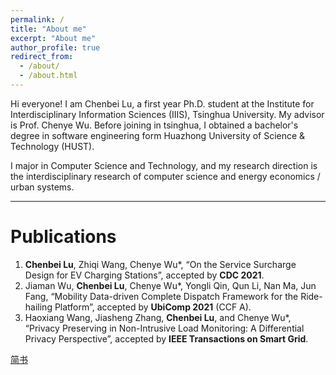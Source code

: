 ```yaml
---
permalink: /
title: "About me"
excerpt: "About me"
author_profile: true
redirect_from: 
  - /about/
  - /about.html
---
```


Hi everyone! I am Chenbei Lu, a first year Ph.D. student at the Institute for Interdisciplinary Information Sciences (IIIS), Tsinghua University. My advisor is Prof. Chenye Wu. Before joining in tsinghua, I obtained a bachelor's degree in software engineering form Huazhong University of Science & Technology (HUST).

I major in Computer Science and Technology, and my research direction is the interdisciplinary research of computer science and energy economics / urban systems.

---
# Publications #

1. **Chenbei Lu**, Zhiqi Wang, Chenye Wu*, “On the Service Surcharge Design for EV Charging Stations”, accepted by **CDC 2021**.
2. Jiaman Wu, **Chenbei Lu**, Chenye Wu*, Yongli Qin, Qun Li, Nan Ma, Jun Fang, “Mobility Data-driven Complete Dispatch Framework for the Ride-hailing Platform”, accepted by **UbiComp 2021** (CCF A).
3. Haoxiang Wang, Jiasheng Zhang, **Chenbei Lu**, and Chenye Wu*, “Privacy Preserving in Non-Intrusive Load Monitoring: A Differential Privacy Perspective”, accepted by **IEEE Transactions on Smart Grid**.

<a href="https://www.jianshu.com/u/1f5ac0cf6a8b" target="_blank">简书</a>
